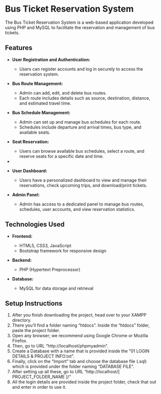 # Bus Ticket Reservation System

The Bus Ticket Reservation System is a web-based application developed using PHP and MySQL to facilitate the reservation and management of bus tickets.

## Features

- **User Registration and Authentication:**
  - Users can register accounts and log in securely to access the reservation system.

- **Bus Route Management:**
  - Admin can add, edit, and delete bus routes.
  - Each route includes details such as source, destination, distance, and estimated travel time.

- **Bus Schedule Management:**
  - Admin can set up and manage bus schedules for each route.
  - Schedules include departure and arrival times, bus type, and available seats.

- **Seat Reservation:**
  - Users can browse available bus schedules, select a route, and reserve seats for a specific date and time.

-
- **User Dashboard:**
  - Users have a personalized dashboard to view and manage their reservations, check upcoming trips, and download/print tickets.

- **Admin Panel:**
  - Admin has access to a dedicated panel to manage bus routes, schedules, user accounts, and view reservation statistics.

## Technologies Used

- **Frontend:**
  - HTML5, CSS3, JavaScript
  - Bootstrap framework for responsive design

- **Backend:**
  - PHP (Hypertext Preprocessor)

- **Database:**
  - MySQL for data storage and retrieval

## Setup Instructions

1. After you finish downloading the project, head over to your XAMPP directory.
2. There you’ll find a folder naming “htdocs”. Inside the “htdocs” folder, paste the project folder.
3. Open any browser; we recommend using Google Chrome or Mozilla Firefox.
4. Then, go to URL “http://localhost/phpmyadmin“.
5. Create a Database with a name that is provided inside the “01 LOGIN DETAILS & PROJECT INFO.txt”.
6. Finally, click on the “Import” tab and choose the database file (.sql) which is provided under the folder naming “DATABASE FILE”.
7. After setting up all these, go to URL “http://localhost/[ PROJECT_FOLDER_NAME ]/“
8. All the login details are provided inside the project folder, check that out and enter in order to use it.
